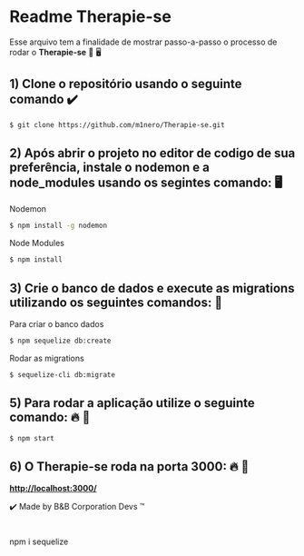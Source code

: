 # Readme Therapie-se
Esse arquivo tem a finalidade de mostrar passo-a-passo o processo de rodar o **Therapie-se** 🧠 🖥️

## 1) Clone o repositório usando o seguinte comando  :heavy_check_mark:

```bash
$ git clone https://github.com/m1nero/Therapie-se.git
```

## 2) Após abrir o projeto no editor de codigo de sua preferência, instale o nodemon e a node_modules usando os segintes comando: 🖥️

Nodemon
```bash
$ npm install -g nodemon
```

Node Modules
```bash
$ npm install
```


## 3) Crie o banco de dados e execute as migrations utilizando os seguintes comandos: 💾

Para criar o banco dados
```bash
$ npm sequelize db:create
```

Rodar as migrations
```bash
$ sequelize-cli db:migrate
```

## 5) Para rodar a aplicação utilize o seguinte comando: 🔥 🚀

```bash
$ npm start
```

## 6) O Therapie-se roda na porta 3000: 🔥 🚀

[**http://localhost:3000/**](http://localhost:3000/)

:heavy_check_mark: Made by B&B Corporation Devs :tm:

#

npm i sequelize